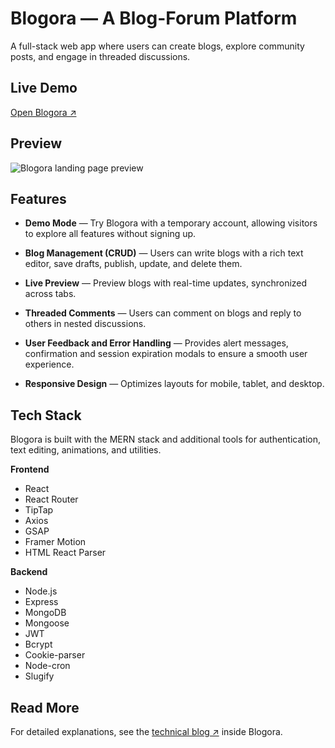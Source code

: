 # Blogora — A Blog-Forum Platform

A full-stack web app where users can create blogs, explore community posts, and engage in threaded discussions.

## Live Demo

[Open Blogora ↗](https://blogora-demo.vercel.app)

## Preview

![Blogora landing page preview](./client/src/assets/images/blogora-preview.gif)

## Features
- **Demo Mode** — Try Blogora with a temporary account, allowing visitors to explore all features without signing up.

- **Blog Management (CRUD)** — Users can write blogs with a rich text editor, save drafts, publish, update, and delete them.

- **Live Preview** — Preview blogs with real-time updates, synchronized across tabs.

- **Threaded Comments** — Users can comment on blogs and reply to others in nested discussions.

- **User Feedback and Error Handling** — Provides alert messages, confirmation and session expiration modals to ensure a smooth user experience.

- **Responsive Design** — Optimizes layouts for mobile, tablet, and desktop.

## Tech Stack

Blogora is built with the MERN stack and additional tools for authentication, text editing, animations, and utilities.

**Frontend**
- React
- React Router
- TipTap
- Axios
- GSAP
- Framer Motion
- HTML React Parser

**Backend**
- Node.js
- Express
- MongoDB
- Mongoose
- JWT
- Bcrypt
- Cookie-parser
- Node-cron
- Slugify

## Read More

For detailed explanations, see the [technical blog ↗](https://blogora-demo.vercel.app/blog/behind-the-features-how-blogora-was-built) inside Blogora.